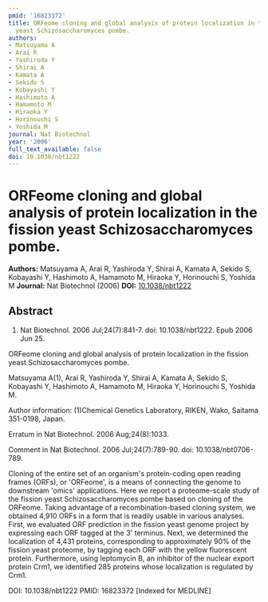 ```yaml
---
pmid: '16823372'
title: ORFeome cloning and global analysis of protein localization in the fission
  yeast Schizosaccharomyces pombe.
authors:
- Matsuyama A
- Arai R
- Yashiroda Y
- Shirai A
- Kamata A
- Sekido S
- Kobayashi Y
- Hashimoto A
- Hamamoto M
- Hiraoka Y
- Horinouchi S
- Yoshida M
journal: Nat Biotechnol
year: '2006'
full_text_available: false
doi: 10.1038/nbt1222
---
```


# ORFeome cloning and global analysis of protein localization in the fission yeast Schizosaccharomyces pombe.
**Authors:** Matsuyama A, Arai R, Yashiroda Y, Shirai A, Kamata A, Sekido S, Kobayashi Y, Hashimoto A, Hamamoto M, Hiraoka Y, Horinouchi S, Yoshida M
**Journal:** Nat Biotechnol (2006)
**DOI:** [10.1038/nbt1222](https://doi.org/10.1038/nbt1222)

## Abstract

1. Nat Biotechnol. 2006 Jul;24(7):841-7. doi: 10.1038/nbt1222. Epub 2006 Jun 25.

ORFeome cloning and global analysis of protein localization in the fission yeast 
Schizosaccharomyces pombe.

Matsuyama A(1), Arai R, Yashiroda Y, Shirai A, Kamata A, Sekido S, Kobayashi Y, 
Hashimoto A, Hamamoto M, Hiraoka Y, Horinouchi S, Yoshida M.

Author information:
(1)Chemical Genetics Laboratory, RIKEN, Wako, Saitama 351-0198, Japan.

Erratum in
    Nat Biotechnol. 2006 Aug;24(8):1033.

Comment in
    Nat Biotechnol. 2006 Jul;24(7):789-90. doi: 10.1038/nbt0706-789.

Cloning of the entire set of an organism's protein-coding open reading frames 
(ORFs), or 'ORFeome', is a means of connecting the genome to downstream 'omics' 
applications. Here we report a proteome-scale study of the fission yeast 
Schizosaccharomyces pombe based on cloning of the ORFeome. Taking advantage of a 
recombination-based cloning system, we obtained 4,910 ORFs in a form that is 
readily usable in various analyses. First, we evaluated ORF prediction in the 
fission yeast genome project by expressing each ORF tagged at the 3' terminus. 
Next, we determined the localization of 4,431 proteins, corresponding to 
approximately 90% of the fission yeast proteome, by tagging each ORF with the 
yellow fluorescent protein. Furthermore, using leptomycin B, an inhibitor of the 
nuclear export protein Crm1, we identified 285 proteins whose localization is 
regulated by Crm1.

DOI: 10.1038/nbt1222
PMID: 16823372 [Indexed for MEDLINE]
